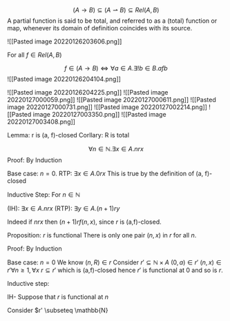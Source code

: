 $$(A \rightarrow B) \subseteq (A \rightharpoonup B) \subseteq Rel(A, B)$$
A partial function is said to be total, and referred to as a (total) function or map, whenever its domain of definition coincides with its source.

![[Pasted image 20220126203606.png]]

For all $f \in Rel(A, B)$

$$f \in (A \rightarrow B) \iff \forall a \in A. \exists! b \in B. a f b$$
![[Pasted image 20220126204104.png]]

![[Pasted image 20220126204225.png]]
![[Pasted image 20220127000059.png]]
![[Pasted image 20220127000611.png]]
![[Pasted image 20220127000731.png]]
![[Pasted image 20220127002214.png]]
![[Pasted image 20220127003350.png]]
![[Pasted image 20220127003408.png]]

Lemma: r is (a, f)-closed
Corllary: R is total

$$\forall n \in \mathbb{N}. \exists x \in A. n r x$$
Proof: By Induction

Base case: $n=0$. RTP: $\exists x \in A. 0 r x$
This is true by the definition of (a, f)-closed

Inductive Step: For $n \in \mathbb{N}$

(IH): $\exists x \in A. n r x$
(RTP): $\exists y \in A. (n+1) r y$

Indeed if $n r x$ then $(n+1) r f(n,x)$, since $r$ is (a,f)-closed.

Proposition: $r$ is functional
There is only one pair $(n,x)$ in $r$ for all $n$.

Proof: By Induction

Base case: $n=0$ We know $(n,R) \in r$
Consider $r' \subseteq \mathbb{N} \times A$
$(0, a) \in r'$
$(n,x) \in r' \forall n \geq 1, \forall x$
$r \subseteq r'$ which is (a,f)-closed
hence $r'$ is functional at $0$ and so is $r$.

Inductive step:

IH- Suppose that $r$ is functional at $n$

Consider $r' \subseteq \mathbb{N}